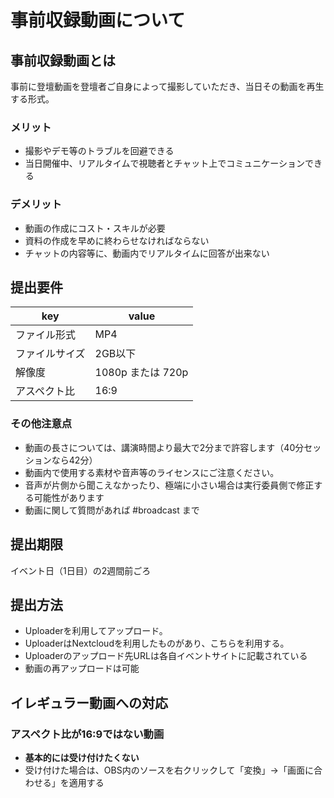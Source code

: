 # 事前収録動画について

## 事前収録動画とは
事前に登壇動画を登壇者ご自身によって撮影していただき、当日その動画を再生する形式。

### メリット
- 撮影やデモ等のトラブルを回避できる
- 当日開催中、リアルタイムで視聴者とチャット上でコミュニケーションできる

### デメリット
- 動画の作成にコスト・スキルが必要
- 資料の作成を早めに終わらせなければならない
- チャットの内容等に、動画内でリアルタイムに回答が出来ない

## 提出要件
| key | value |
| --- | --- | 
| ファイル形式 | MP4 |
| ファイルサイズ | 2GB以下 |
| 解像度 | 1080p または 720p |
| アスペクト比 | 16:9 |

### その他注意点
- 動画の長さについては、講演時間より最大で2分まで許容します（40分セッションなら42分）
- 動画内で使用する素材や音声等のライセンスにご注意ください。
- 音声が片側から聞こえなかったり、極端に小さい場合は実行委員側で修正する可能性があります
- 動画に関して質問があれば #broadcast まで

## 提出期限
イベント日（1日目）の2週間前ごろ

## 提出方法
- Uploaderを利用してアップロード。
- UploaderはNextcloudを利用したものがあり、こちらを利用する。
- Uploaderのアップロード先URLは各自イベントサイトに記載されている
- 動画の再アップロードは可能

## イレギュラー動画への対応
### アスペクト比が16:9ではない動画
- **基本的には受け付けたくない**
- 受け付けた場合は、OBS内のソースを右クリックして「変換」→「画面に合わせる」を適用する
